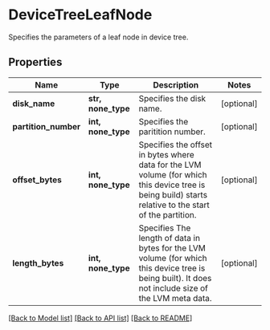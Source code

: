# DeviceTreeLeafNode

Specifies the parameters of a leaf node in device tree.

## Properties
Name | Type | Description | Notes
------------ | ------------- | ------------- | -------------
**disk_name** | **str, none_type** | Specifies the disk name. | [optional] 
**partition_number** | **int, none_type** | Specifies the paritition number. | [optional] 
**offset_bytes** | **int, none_type** | Specifies the offset in bytes where data for the LVM volume (for which this device tree is being build) starts relative to the start of the partition. | [optional] 
**length_bytes** | **int, none_type** | Specifies The length of data in bytes for the LVM volume (for which this device tree is being built). It does not include size of the LVM meta data. | [optional] 

[[Back to Model list]](../README.md#documentation-for-models) [[Back to API list]](../README.md#documentation-for-api-endpoints) [[Back to README]](../README.md)


